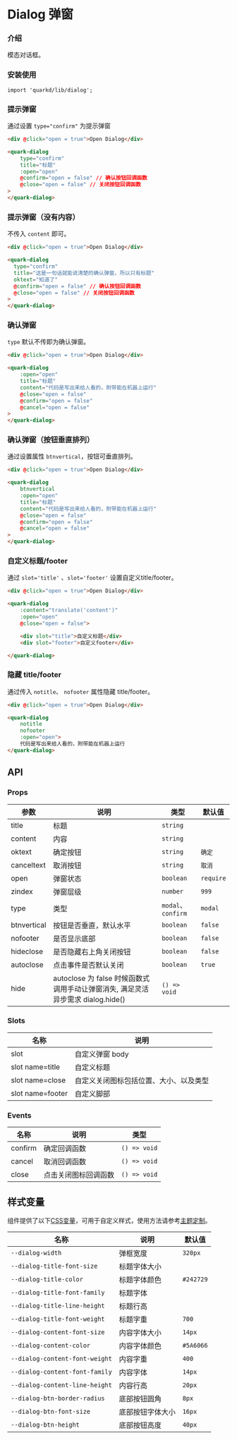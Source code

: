 # Dialog 弹窗

### 介绍

模态对话框。

### 安装使用

```tsx
import 'quarkd/lib/dialog';
```

### 提示弹窗

通过设置 `type="confirm"` 为提示弹窗

```html
<div @click="open = true">Open Dialog</div>

<quark-dialog
    type="confirm"
    title="标题"
    :open="open"
    @confirm="open = false" // 确认按钮回调函数
    @close="open = false" // 关闭按钮回调函数
>
</quark-dialog>
```
### 提示弹窗（没有内容）

不传入 `content` 即可。

```html
<div @click="open = true">Open Dialog</div>

<quark-dialog
  type="confirm"
  title="这是一句话就能说清楚的确认弹窗，所以只有标题"
  oktext="知道了"
  @confirm="open = false" // 确认按钮回调函数
  @close="open = false" // 关闭按钮回调函数
>
</quark-dialog>
```

### 确认弹窗

`type` 默认不传即为确认弹窗。

```html
<div @click="open = true">Open Dialog</div>

<quark-dialog
    :open="open"
    title="标题"
    content="代码是写出来给人看的，附带能在机器上运行"
    @close="open = false"
    @confirm="open = false"
    @cancel="open = false"
>
</quark-dialog>
```

### 确认弹窗（按钮垂直排列）

通过设置属性 `btnvertical`，按钮可垂直排列。

```html
<div @click="open = true">Open Dialog</div>

<quark-dialog
    btnvertical
    :open="open"
    title="标题"
    content="代码是写出来给人看的，附带能在机器上运行"
    @close="open = false"
    @confirm="open = false"
    @cancel="open = false"
>
</quark-dialog>
```

### 自定义标题/footer

通过 `slot='title'` 、`slot='footer'` 设置自定义title/footer。

```html
<div @click="open = true">Open Dialog</div>

<quark-dialog
    :content="translate('content')"
    :open="open"
    @close="open = false">

    <div slot="title">自定义标题</div>
    <div slot="footer">自定义footer</div>

</quark-dialog>
```

### 隐藏 title/footer

通过传入 `notitle`、 `nofooter` 属性隐藏 title/footer。

```html
<div @click="open = true">Open Dialog</div>

<quark-dialog
    notitle
    nofooter
    :open="open">
    代码是写出来给人看的，附带能在机器上运行
</quark-dialog>
```

## API

### Props

| 参数         | 说明                             | 类型   | 默认值           |
|--------------|----------------------------------|--------|------------------|
| title        | 标题 | `string`      | 
| content      | 内容 | `string`       |
| oktext      | 确定按钮 | `string `                  |`确定`|
| canceltext      | 取消按钮 | `string`               |`取消`|
| open         | 弹窗状态 | `boolean `               |      `require`       |
| zindex         | 弹窗层级 | `number`                |      `999`       |
| type        | 类型 | `modal`、`confirm`    | `modal`
| btnvertical         | 按钮是否垂直，默认水平 | `boolean`                |      `false`       |
| nofooter         | 是否显示底部 | `boolean`                |      `false`       |
| hideclose         | 是否隐藏右上角关闭按钮 | `boolean`                |      `false`      |
| autoclose         | 点击事件是否默认关闭 | `boolean`                |   `true`          |
| hide| autoclose 为 false 时候函数式调用手动让弹窗消失, 满足灵活异步需求 dialog.hide()  |`() => void`|

### Slots
| 名称         | 说明                             | 
|--------------|----------------------------------|
| slot  | 自定义弹窗 body               |               
| slot name=title    | 自定义标题                    |   
| slot name=close    | 自定义关闭图标包括位置、大小、以及类型                    |   
| slot name=footer    | 自定义脚部                  |      
### Events

| 名称         | 说明                             | 类型   |
|--------------|----------------------------------|--------|
| confirm         | 确定回调函数                       |  `() => void`        |
| cancel     | 取消回调函数                       |       `() => void`   |
| close     | 点击关闭图标回调函数                       |   `() => void`       |

## 样式变量

组件提供了以下[CSS变量](https://developer.mozilla.org/zh-CN/docs/Web/CSS/Using_CSS_custom_properties)，可用于自定义样式，使用方法请参考[主题定制](#/zh-CN/guide/theme)。

| 名称                     | 说明                                  | 默认值          | 
| ------------------------ | ----------------------------------- | --------------- |
| `--dialog-width`   | 弹框宽度                          |     `320px`
| `--dialog-title-font-size`   | 标题字体大小                          |  
| `--dialog-title-color`       | 标题字体颜色                          | `#242729`       
| `--dialog-title-font-family`       | 标题字体                    |        
| `--dialog-title-line-height` | 标题行高                          | 
| `--dialog-title-font-weight` | 标题字重                          | `700`    
| `--dialog-content-font-size` | 内容字体大小                          | `14px`    
| `--dialog-content-color`    | 内容字体颜色                         |      `#5A6066`  
| `--dialog-content-font-weight`       | 内容字重                        | `400`       
| `--dialog-content-font-family`        | 内容字体                        |     `14px`   
| `--dialog-content-line-height`  | 内容行高                          | `20px`  
| `--dialog-btn-border-radius`  | 底部按钮圆角                          | `8px`  
| `--dialog-btn-font-size`  | 底部按钮字体大小                        | `16px`  
| `--dialog-btn-height`  | 底部按钮高度                          | `40px`  
